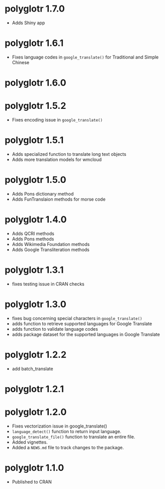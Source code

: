 # polyglotr 1.7.0
* Adds Shiny app

# polyglotr 1.6.1
* Fixes language codes in `google_translate()` for Traditional and Simple Chinese

# polyglotr 1.6.0

# polyglotr 1.5.2
* Fixes encoding issue in `google_translate()`

# polyglotr 1.5.1
* Adds specialized function to translate long text objects
* Adds more translation models for wmcloud

# polyglotr 1.5.0
* Adds Pons dictionary method
* Adds FunTranslaion methods for morse code

# polyglotr 1.4.0
* Adds QCRI methods
* Adds Pons methods
* Adds Wikimedia Foundation methods
* Adds Google Transliteration methods

# polyglotr 1.3.1
* fixes testing issue in CRAN checks

# polyglotr 1.3.0
* fixes bug concerning special characters in `google_translate()`
* adds function to retrieve supported languages for Google Translate
* adds function to validate language codes
* adds package dataset for the supported languages in Google Translate

# polyglotr 1.2.2
* add batch_translate

# polyglotr 1.2.1

# polyglotr 1.2.0

* Fixes vectorization issue in google_translate()
* `language_detect()` function to return input language.
* `google_translate_file()` function to translate an entire file.
* Added vignettes.
* Added a `NEWS.md` file to track changes to the package.

# polyglotr 1.1.0

* Published to CRAN
